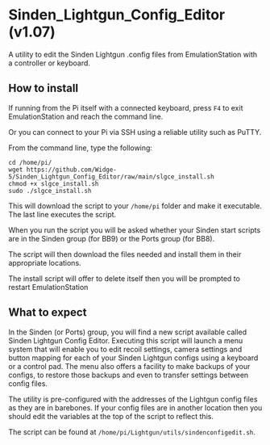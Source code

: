 # Sinden_Lightgun_Config_Editor (v1.07)
A utility to edit the Sinden Lightgun .config files from EmulationStation with a controller or keyboard.

## How to install
If running from the Pi itself with a connected keyboard, press `F4` to exit EmulationStation and reach the command line.

Or you can connect to your Pi via SSH using a reliable utility such as PuTTY.

From the command line, type the following:
```
cd /home/pi/
wget https://github.com/Widge-5/Sinden_Lightgun_Config_Editor/raw/main/slgce_install.sh
chmod +x slgce_install.sh
sudo ./slgce_install.sh
```
This will download the script to your `/home/pi` folder and make it executable. The last line executes the script.

When you run the script you will be asked whether your Sinden start scripts are in the Sinden group (for BB9) or the Ports group (for BB8).

The script will then download the files needed and install them in their appropriate locations.

The install script will offer to delete itself then you will be prompted to restart EmulationStation

## What to expect
In the Sinden (or Ports) group, you will find a new script available called Sinden Lightgun Config Editor.  Executing this script will launch a menu system that will enable you to edit recoil settings, camera settings and button mapping for each of your Sinden Lightgun configs using a keyboard or a control pad.  The menu also offers a facility to make backups of your configs, to restore those backups and even to transfer settings between config files.

The utility is pre-configured with the addresses of the Lightgun config files as they are in barebones.  If your config files are in another location then you should edit the variables at the top of the script to reflect this.

The script can be found at `/home/pi/Lightgun/utils/sindenconfigedit.sh`.

